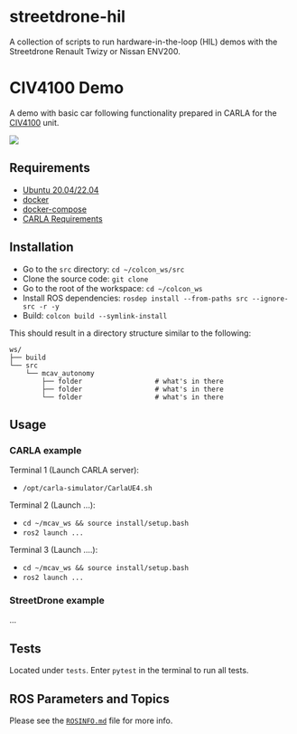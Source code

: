 # streetdrone-hil
A collection of scripts to run hardware-in-the-loop (HIL) demos with the Streetdrone Renault Twizy or Nissan ENV200.

# CIV4100 Demo
A demo with basic car following functionality prepared in CARLA for the [CIV4100](https://handbook.monash.edu/2024/units/CIV4100?year=2024) unit.

<!-- A screenshot or Gif of the working project -->
![](images/ex.png)

<!-- All requirements of the project should be links to where we can install them -->
<!-- pip dependencies must be added into a requirements.txt file -->
## Requirements
- [Ubuntu 20.04/22.04](https://ubuntu.com/download/desktop)
- [docker](https://docs.docker.com/engine/install/ubuntu/)
- [docker-compose](https://docs.docker.com/compose/install/linux/#install-using-the-repository)
- [CARLA Requirements](https://carla.readthedocs.io/en/latest/start_quickstart/#before-you-begin)

## Installation
- Go to the `src` directory: `cd ~/colcon_ws/src`
- Clone the source code: `git clone `
- Go to the root of the workspace: `cd ~/colcon_ws`
- Install ROS dependencies: `rosdep install --from-paths src --ignore-src -r -y`
- Build: `colcon build --symlink-install`

<!-- Directory structure gives a brief on what folders contain what. -->
This should result in a directory structure similar to the following:
```
ws/                                                     
├── build                                                                                                               
└── src
    └── mcav_autonomy
        ├── folder                  # what's in there
        ├── folder                  # what's in there
        └── folder                  # what's in there
```

## Usage
<!-- 
 Usage instructions must be concise. Any export statements must be added to .bashrc (add steps in either requirements of installation).

It should follow the structure mentioned below:
Terminal # (What are we doing):
- `shell code`
-->

### CARLA example 
Terminal 1 (Launch CARLA server):
- `/opt/carla-simulator/CarlaUE4.sh`

Terminal 2 (Launch ...):
- `cd ~/mcav_ws && source install/setup.bash`
- `ros2 launch ...`

Terminal 3 (Launch ....):
- `cd ~/mcav_ws && source install/setup.bash`
- `ros2 launch ...`

### StreetDrone example
...

## Tests

Located under `tests`. Enter `pytest` in the terminal to run all tests.

## ROS Parameters and Topics
Please see the [`ROSINFO.md`](https://github.com/Monash-Connected-Autonomous-Vehicle/mcav-GitHub-documentation-standard/blob/main/ROSINFO.md) file for more info.
